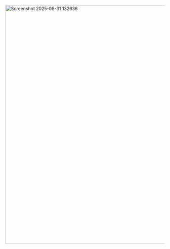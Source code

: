 <img width="998" height="753" alt="Screenshot 2025-08-31 132636" src="https://github.com/user-attachments/assets/e427813a-f47e-43bb-a637-3d82c240788f" />

